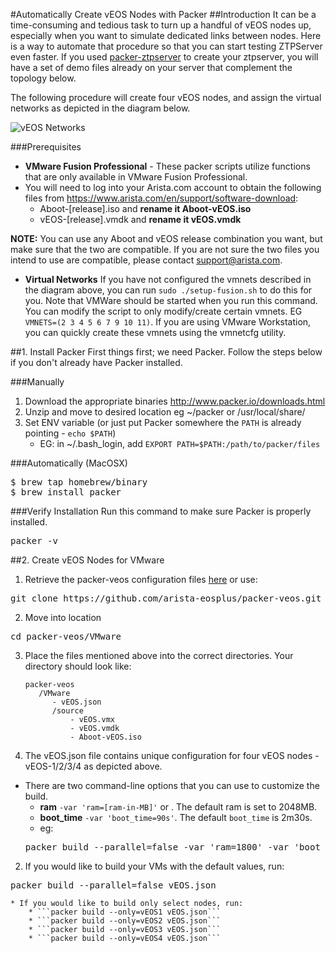 #Automatically Create vEOS Nodes with Packer
##Introduction
It can be a time-consuming and tedious task to turn up a handful of vEOS nodes up, especially when you want to simulate dedicated links between nodes. Here is a way to automate that procedure so that you can start testing ZTPServer even faster.
If you used [packer-ztpserver](https://github.com/arista-eosplus/packer-ztpserver) to create your ztpserver, you will have a set of demo files already on your server that complement the topology below.

The following procedure will create four vEOS nodes,
and assign the virtual networks as depicted in the diagram below.

![vEOS Networks](https://raw.githubusercontent.com/arista-eosplus/packer-veos/master/gh-pages/images/vEOS-spine-leaf-vmware.jpg)

###Prerequisites

 * **VMware Fusion Professional** - These packer scripts utilize functions that are only available in VMware Fusion Professional.
 * You will need to log into your Arista.com account to obtain the following files from https://www.arista.com/en/support/software-download:
     * Aboot-[release].iso and **rename it Aboot-vEOS.iso**
     * vEOS-[release].vmdk and **rename it vEOS.vmdk**

**NOTE:** You can use any Aboot and vEOS release combination you want, but make sure that the two are compatible. If you are not sure the two files you intend to use are compatible, please contact support@arista.com.

 * **Virtual Networks**
     If you have not configured the vmnets described in the diagram above, you can run ```sudo ./setup-fusion.sh``` to do this for you. Note that VMWare should be started when you run this command.  You can modify the script to only modify/create certain vmnets.
     EG ```VMNETS=(2 3 4 5 6 7 9 10 11)```.  If you are using VMware Workstation, you can quickly create these vmnets using the vmnetcfg utility.



##1. Install Packer
First things first; we need Packer. Follow the steps below if you don't already have Packer installed.

###Manually
1. Download the appropriate binaries http://www.packer.io/downloads.html
2. Unzip and move to desired location eg ~/packer or /usr/local/share/
3. Set ENV variable (or just put Packer somewhere the ```PATH``` is already pointing - ```echo $PATH```)
    * EG: in ~/.bash_login, add ```EXPORT PATH=$PATH:/path/to/packer/files```

###Automatically (MacOSX)
<pre>
$ brew tap homebrew/binary
$ brew install packer
</pre>

###Verify Installation
Run this command to make sure Packer is properly installed.
<pre>
packer -v
</pre>



##2. Create vEOS Nodes for VMware
1. Retrieve the packer-veos configuration files [here](https://github.com/arista-eosplus/packer-veos/archive/master.zip) or use:
<pre>
git clone https://github.com/arista-eosplus/packer-veos.git
</pre>
2. Move into location
<pre>
cd packer-veos/VMware
</pre>
3. Place the files mentioned above into the correct directories. Your directory should look like:

    ```
    packer-veos
       /VMware
          - vEOS.json
          /source
              - vEOS.vmx
              - vEOS.vmdk
              - Aboot-vEOS.iso
    ```
4. The vEOS.json file contains unique configuration for four vEOS nodes - vEOS-1/2/3/4 as depicted above.
  * There are two command-line options that you can use to customize the build.
    * **ram** ```-var 'ram=[ram-in-MB]'``` or . The default ram is set to 2048MB.
    * **boot_time** ```-var 'boot_time=90s'```. The default ```boot_time``` is 2m30s.
    * eg:
    <pre>packer build --parallel=false -var 'ram=1800' -var 'boot_time=90s' vEOS.json</pre>
  2. If you would like to build your VMs with the default values, run:
  <pre>packer build --parallel=false vEOS.json</pre>
    * If you would like to build only select nodes, run:
        * ```packer build --only=vEOS1 vEOS.json```
        * ```packer build --only=vEOS2 vEOS.json```
        * ```packer build --only=vEOS3 vEOS.json```
        * ```packer build --only=vEOS4 vEOS.json```
